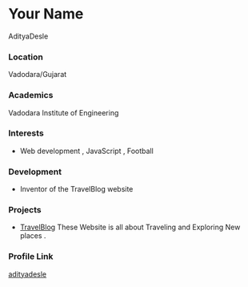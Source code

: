 # Your Name
AdityaDesle

### Location

Vadodara/Gujarat

### Academics

Vadodara Institute of Engineering

### Interests

- Web development , JavaScript , Football

### Development

- Inventor of the TravelBlog website

### Projects

- [TravelBlog](https://github.com/adityadesle/website) These Website is all about
  Traveling and Exploring New places . 

### Profile Link

[adityadesle](https://github.com/adityadesle)
